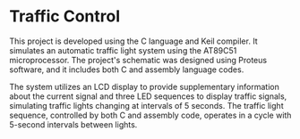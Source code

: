 # Traffic Control

This project is developed using the C language and Keil compiler. It simulates an automatic traffic light system using the AT89C51 microprocessor. The project's schematic was designed using Proteus software, and it includes both C and assembly language codes. 

The system utilizes an LCD display to provide supplementary information about the current signal and three LED sequences to display traffic signals, simulating traffic lights changing at intervals of 5 seconds. The traffic light sequence, controlled by both C and assembly code, operates in a cycle with 5-second intervals between lights.
